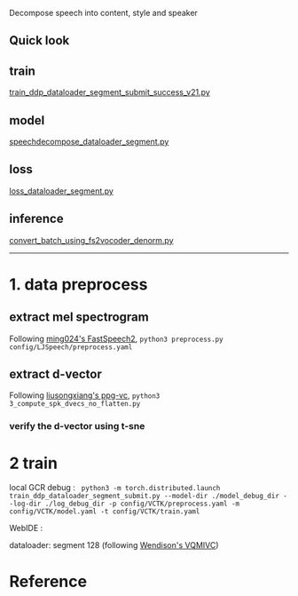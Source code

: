 Decompose speech into content, style and speaker
## Quick look
## train
[train_ddp_dataloader_segment_submit_success_v21.py](https://github.com/inconnu11/SpeechDecompose/blob/master/train_ddp_dataloader_segment_submit_success_v21.py)
## model
[speechdecompose_dataloader_segment.py](https://github.com/inconnu11/SpeechDecompose/blob/master/model/speechdecompose_dataloader_segment.py)
## loss
[loss_dataloader_segment.py](https://github.com/inconnu11/SpeechDecompose/blob/master/model/loss_dataloader_segment.py)
## inference
[convert_batch_using_fs2vocoder_denorm.py](https://github.com/inconnu11/SpeechDecompose/blob/master/convert_batch_using_fs2vocoder_denorm.py)




****

# 1. data preprocess
## extract mel spectrogram
Following [ming024's FastSpeech2](https://github.com/ming024/FastSpeech2), ```python3 preprocess.py config/LJSpeech/preprocess.yaml```

## extract d-vector
Following [liusongxiang's ppg-vc](https://github.com/liusongxiang/ppg-vc), ```python3 3_compute_spk_dvecs_no_flatten.py```

### verify the d-vector using t-sne




# 2 train
local GCR debug : ``` python3 -m torch.distributed.launch train_ddp_dataloader_segment_submit.py --model-dir ./model_debug_dir --log-dir ./log_debug_dir -p config/VCTK/preprocess.yaml -m config/VCTK/model.yaml -t config/VCTK/train.yaml```

WebIDE : ```        ```


dataloader: segment 128 (following [Wendison's VQMIVC](https://github.com/Wendison/VQMIVC))

# Reference



